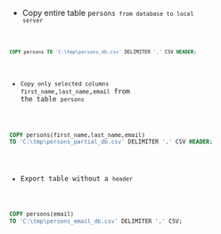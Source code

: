 
- Copy entire table <code>persons<code> from database to local server 

```sql
COPY persons TO 'C:\tmp\persons_db.csv' DELIMITER ',' CSV HEADER;
```

- Copy only selected columns <coed>first_name</code>,<code>last_name</code>,<code>email</codE> from the table <code>persons</code>

```sql
COPY persons(first_name,last_name,email) 
TO 'C:\tmp\persons_partial_db.csv' DELIMITER ',' CSV HEADER;
```

- Export table without a <code>header</code>
  
```sql
COPY persons(email) 
TO 'C:\tmp\persons_email_db.csv' DELIMITER ',' CSV;
```
